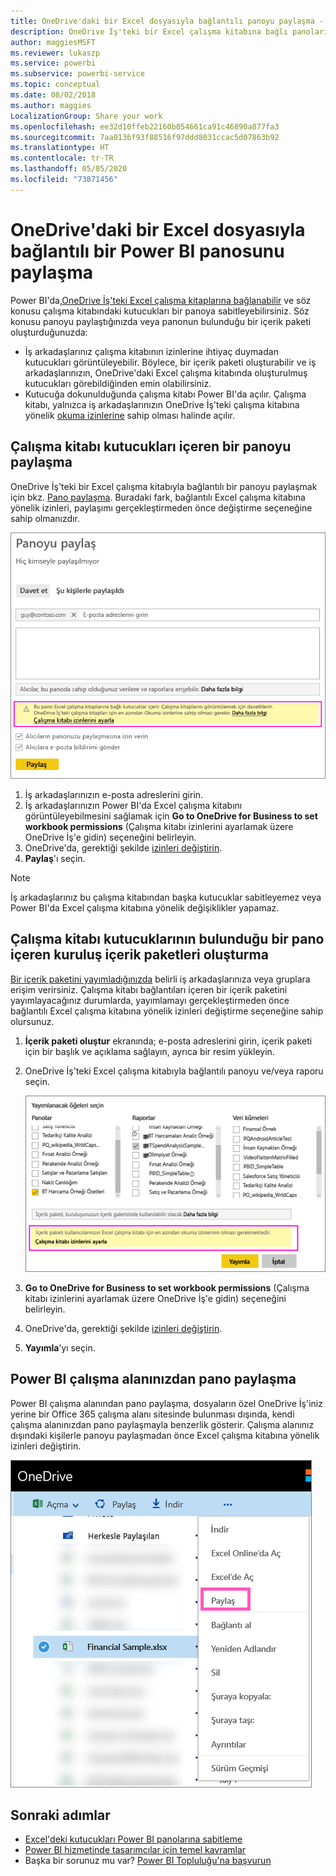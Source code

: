 ```yaml
---
title: OneDrive'daki bir Excel dosyasıyla bağlantılı panoyu paylaşma - Power BI
description: OneDrive İş'teki bir Excel çalışma kitabına bağlı panoları (söz konusu çalışma kitabından sabitlenen kutucuklar içeren) paylaşma hakkında bilgi edinin.
author: maggiesMSFT
ms.reviewer: lukaszp
ms.service: powerbi
ms.subservice: powerbi-service
ms.topic: conceptual
ms.date: 08/02/2018
ms.author: maggies
LocalizationGroup: Share your work
ms.openlocfilehash: ee32d10ffeb22160b054661ca91c46890a877fa3
ms.sourcegitcommit: 7aa0136f93f88516f97ddd8031ccac5d07863b92
ms.translationtype: HT
ms.contentlocale: tr-TR
ms.lasthandoff: 05/05/2020
ms.locfileid: "73871456"
---
```

# <a name="share-a-power-bi-dashboard-that-links-to-an-excel-file-in-onedrive"></a>OneDrive'daki bir Excel dosyasıyla bağlantılı bir Power BI panosunu paylaşma
Power BI'da,[OneDrive İş'teki Excel çalışma kitaplarına bağlanabilir](service-excel-workbook-files.md) ve söz konusu çalışma kitabındaki kutucukları bir panoya sabitleyebilirsiniz. Söz konusu panoyu paylaştığınızda veya panonun bulunduğu bir içerik paketi oluşturduğunuzda:

* İş arkadaşlarınız çalışma kitabının izinlerine ihtiyaç duymadan kutucukları görüntüleyebilir. Böylece, bir içerik paketi oluşturabilir ve iş arkadaşlarınızın, OneDrive'daki Excel çalışma kitabında oluşturulmuş kutucukları görebildiğinden emin olabilirsiniz.
* Kutucuğa dokunulduğunda çalışma kitabı Power BI'da açılır. Çalışma kitabı, yalnızca iş arkadaşlarınızın OneDrive İş'teki çalışma kitabına yönelik [okuma izinlerine](https://support.office.com/article/Share-documents-or-folders-in-Office-365-1fe37332-0f9a-4719-970e-d2578da4941c) sahip olması halinde açılır.

## <a name="share-a-dashboard-that-contains-workbook-tiles"></a>Çalışma kitabı kutucukları içeren bir panoyu paylaşma
OneDrive İş'teki bir Excel çalışma kitabıyla bağlantılı bir panoyu paylaşmak için bkz. [Pano paylaşma](service-share-dashboards.md). Buradaki fark, bağlantılı Excel çalışma kitabına yönelik izinleri, paylaşımı gerçekleştirmeden önce değiştirme seçeneğine sahip olmanızdır.

  ![Panoyu paylaş iletişim kutusu](media/service-share-dashboard-that-links-to-excel-onedrive/pbi_share_workbk.png)

1. İş arkadaşlarınızın e-posta adreslerini girin.
2. İş arkadaşlarınızın Power BI'da Excel çalışma kitabını görüntüleyebilmesini sağlamak için **Go to OneDrive for Business to set workbook permissions** (Çalışma kitabı izinlerini ayarlamak üzere OneDrive İş'e gidin) seçeneğini belirleyin.
3. OneDrive'da, gerektiği şekilde [izinleri değiştirin](https://support.office.com/article/Share-files-and-folders-and-change-permissions-9fcc2f7d-de0c-4cec-93b0-a82024800c07).
4. **Paylaş**'ı seçin.

>[!NOTE]
>İş arkadaşlarınız bu çalışma kitabından başka kutucuklar sabitleyemez veya Power BI'da Excel çalışma kitabına yönelik değişiklikler yapamaz.
> 
> 

## <a name="create-an-organizational-content-pack-with-a-dashboard-that-contains-workbook-tiles"></a>Çalışma kitabı kutucuklarının bulunduğu bir pano içeren kuruluş içerik paketleri oluşturma
[Bir içerik paketini yayımladığınızda](service-organizational-content-pack-create-and-publish.md) belirli iş arkadaşlarınıza veya gruplara erişim verirsiniz. Çalışma kitabı bağlantıları içeren bir içerik paketini yayımlayacağınız durumlarda, yayımlamayı gerçekleştirmeden önce bağlantılı Excel çalışma kitabına yönelik izinleri değiştirme seçeneğine sahip olursunuz.

1. **İçerik paketi oluştur** ekranında; e-posta adreslerini girin, içerik paketi için bir başlık ve açıklama sağlayın, ayrıca bir resim yükleyin.
2. OneDrive İş'teki Excel çalışma kitabıyla bağlantılı panoyu ve/veya raporu seçin.
   
    ![Bir içerik paketindeki Excel çalışma kitabı](media/service-share-dashboard-that-links-to-excel-onedrive/pbi_contpack_workbk.png)
3. **Go to OneDrive for Business to set workbook permissions** (Çalışma kitabı izinlerini ayarlamak üzere OneDrive İş'e gidin) seçeneğini belirleyin.
4. OneDrive'da, gerektiği şekilde [izinleri değiştirin](https://support.office.com/article/Share-files-and-folders-and-change-permissions-9fcc2f7d-de0c-4cec-93b0-a82024800c07).
5. **Yayımla**’yı seçin.

## <a name="share-a-dashboard-from-a-power-bi-workspace"></a>Power BI çalışma alanınızdan pano paylaşma
Power BI çalışma alanından pano paylaşma, dosyaların özel OneDrive İş'iniz yerine bir Office 365 çalışma alanı sitesinde bulunması dışında, kendi çalışma alanınızdan pano paylaşmayla benzerlik gösterir. Çalışma alanınız dışındaki kişilerle panoyu paylaşmadan önce Excel çalışma kitabına yönelik izinleri değiştirin.

![OneDrive'dan paylaşma](media/service-share-dashboard-that-links-to-excel-onedrive/pbi_onedriveshare.png)

## <a name="next-steps"></a>Sonraki adımlar
* [Excel'deki kutucukları Power BI panolarına sabitleme](service-dashboard-pin-tile-from-excel.md)
* [Power BI hizmetinde tasarımcılar için temel kavramlar](service-basic-concepts.md)
* Başka bir sorunuz mu var? [Power BI Topluluğu'na başvurun](https://community.powerbi.com/)

